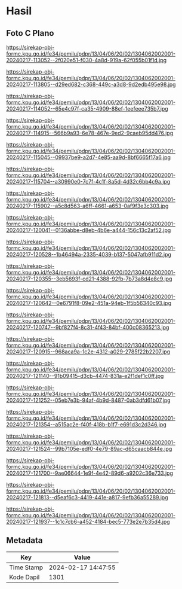 # Hasil

## Foto C Plano

https://sirekap-obj-formc.kpu.go.id/fe34/pemilu/pdpr/13/04/06/20/02/1304062002001-20240217-113052--2f020e51-f030-4a8d-919a-62f055b01f1d.jpg

https://sirekap-obj-formc.kpu.go.id/fe34/pemilu/pdpr/13/04/06/20/02/1304062002001-20240217-113805--d29ed682-c368-449c-a3d8-9d2edb495e98.jpg

https://sirekap-obj-formc.kpu.go.id/fe34/pemilu/pdpr/13/04/06/20/02/1304062002001-20240217-114052--65e4c97f-ca35-4909-88ef-1eefeee735b7.jpg

https://sirekap-obj-formc.kpu.go.id/fe34/pemilu/pdpr/13/04/06/20/02/1304062002001-20240217-114915--566b9a93-6e78-467e-9ed2-9caeb95dd476.jpg

https://sirekap-obj-formc.kpu.go.id/fe34/pemilu/pdpr/13/04/06/20/02/1304062002001-20240217-115045--09937be9-a2d7-4e85-aa9d-8bf6665f17a6.jpg

https://sirekap-obj-formc.kpu.go.id/fe34/pemilu/pdpr/13/04/06/20/02/1304062002001-20240217-115704--a30990e0-7c7f-4c1f-8a5d-4d32c6bb4c9a.jpg

https://sirekap-obj-formc.kpu.go.id/fe34/pemilu/pdpr/13/04/06/20/02/1304062002001-20240217-115902--a5c8d563-a6ff-4661-a653-0af9f3e3c303.jpg

https://sirekap-obj-formc.kpu.go.id/fe34/pemilu/pdpr/13/04/06/20/02/1304062002001-20240217-120041--0136abbe-d8eb-4b6e-a444-156c13c2af52.jpg

https://sirekap-obj-formc.kpu.go.id/fe34/pemilu/pdpr/13/04/06/20/02/1304062002001-20240217-120528--1b46494a-2335-4039-b137-5047afb911d2.jpg

https://sirekap-obj-formc.kpu.go.id/fe34/pemilu/pdpr/13/04/06/20/02/1304062002001-20240217-120355--3eb5693f-cd21-4388-92fb-7b73a8d4e8c9.jpg

https://sirekap-obj-formc.kpu.go.id/fe34/pemilu/pdpr/13/04/06/20/02/1304062002001-20240217-120642--0e6791f8-09e2-451a-94eb-1f5b56340c93.jpg

https://sirekap-obj-formc.kpu.go.id/fe34/pemilu/pdpr/13/04/06/20/02/1304062002001-20240217-120747--9bf827f4-8c31-4f43-84bf-400c08365213.jpg

https://sirekap-obj-formc.kpu.go.id/fe34/pemilu/pdpr/13/04/06/20/02/1304062002001-20240217-120915--968aca9a-1c2e-4312-a029-2785f22b2207.jpg

https://sirekap-obj-formc.kpu.go.id/fe34/pemilu/pdpr/13/04/06/20/02/1304062002001-20240217-121140--91b09415-d3cb-4474-831a-e2f1def1c0ff.jpg

https://sirekap-obj-formc.kpu.go.id/fe34/pemilu/pdpr/13/04/06/20/02/1304062002001-20240217-121252--05eb7e3b-94af-4b9d-8487-0ab3dfd61b07.jpg

https://sirekap-obj-formc.kpu.go.id/fe34/pemilu/pdpr/13/04/06/20/02/1304062002001-20240217-121354--a515ac2e-f40f-418b-b1f7-e691d3c2d346.jpg

https://sirekap-obj-formc.kpu.go.id/fe34/pemilu/pdpr/13/04/06/20/02/1304062002001-20240217-121524--99b7105e-edf0-4e79-89ac-d65caacb844e.jpg

https://sirekap-obj-formc.kpu.go.id/fe34/pemilu/pdpr/13/04/06/20/02/1304062002001-20240217-121700--9ae06644-1e9f-4e42-89d6-a9202c36e733.jpg

https://sirekap-obj-formc.kpu.go.id/fe34/pemilu/pdpr/13/04/06/20/02/1304062002001-20240217-121813--d5eaf6c3-4419-441e-a817-9efb36a55289.jpg

https://sirekap-obj-formc.kpu.go.id/fe34/pemilu/pdpr/13/04/06/20/02/1304062002001-20240217-121937--1c1c7cb6-a452-4184-bec5-773e2e7b35d4.jpg


## Metadata

| Key        | Value               |
| ---------- | ------------------- |
| Time Stamp | 2024-02-17 14:47:55 |
| Kode Dapil | 1301                |



